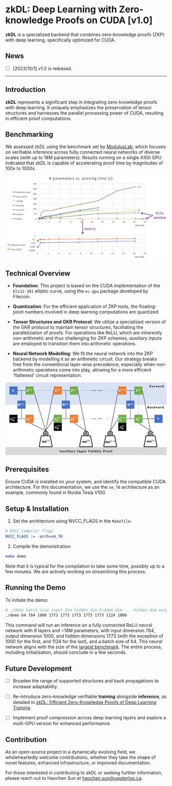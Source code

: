 # zkDL: Deep Learning with Zero-knowledge Proofs on CUDA [v1.0]

**zkDL** is a specialized backend that combines zero-knowledge proofs (ZKP) with deep learning, specifically optimized for CUDA.

## News
- [ ] [2023/10/1] v1.0 is released.

---

## Introduction

**zkDL** represents a significant step in integrating zero-knowledge proofs with deep learning. It uniquely emphasizes the preservation of tensor structures and harnesses the parallel processing power of CUDA, resulting in efficient proof computations.

## Benchmarking

We assessed zkDL using the benchmark set by [ModulusLab](https://medium.com/@ModulusLabs/chapter-5-the-cost-of-intelligence-da26dbf93307), which focuses on verifiable inference across fully connected neural networks of diverse scales (with up to 18M parameters). Results running on a single A100 GPU indicated that zkDL is capable of accelerating proof time by magnitudes of 100x to 1000x.

![Benchmark Graph](./images/benchmark.png)

## Technical Overview

- **Foundation**: This project is based on the CUDA implementation of the `bls12-381` elliptic curve, using the `ec-gpu` package developed by Filecoin.
  
- **Quantization**: For the efficient application of ZKP tools, the floating-point numbers involved in deep learning computations are quantized.
    
- **Tensor Structures and GKR Protocol**: We utilize a specialized version of the GKR protocol to maintain tensor structures, facilitating the parallelization of proofs. For operations like ReLU, which are inherently non-arithmetic and thus challenging for ZKP schemes, *auxiliary inputs* are employed to transition them into arithmetic operations.

- **Neural Network Modelling**: We fit the neural network into the ZKP backend by modelling it as an arithmetic circuit. Our strategy breaks free from the conventional layer-wise precedence, especially when non-arithmetic operations come into play, allowing for a more efficient 'flattened' circuit representation.

![Circuit Diagram](./images/circuit.png)

## Prerequisites

Ensure CUDA is installed on your system, and identify the compatible CUDA architecture. For this documentation, we use the `sm_70` architecture as an example, commonly found in Nvidia Tesla V100.

## Setup & Installation

1. Set the architecture using NVCC_FLAGS in the `Makefile`:

```cmake
# NVCC compiler flags
NVCC_FLAGS := -arch=sm_70
```

2. Compile the demonstration:

```bash
make demo
```

Note that it is typical for the compilation to take some time, possibly up to a few minutes. We are actively working on streamlining this process.

## Running the Demo

To initiate the demo:

```bash
# ./demo batch_size input_dim hidden_dim hiddem_dim ... hidden_dim output_dim
./demo 64 784 1000 1773 1773 1773 1773 1773 1124 1000
```
This command will run an inference on a fully connected ReLU neural network with 8 layers and ~18M parameters, with input dimension 784, output dimension 1000, and hidden dimensions 1773 (with the exception of 1000 for the first, and 1124 for the last), and a batch size of 64. This neural network aligns with the size of the [largest benchmark](#benchmarking). The entire process, including initialization, should conclude in a few seconds.

## Future Development

- [ ] Broaden the range of supported structures and back propagations to increase adaptability.

- [ ] Re-introduce zero-knowledge verifiable **training** alongside **inference**, as detailed in [zkDL: Efficient Zero-Knowledge Proofs of Deep Learning Training](https://arxiv.org/abs/2307.16273).

- [ ] Implement proof compression across deep learning layers and explore a multi-GPU version for enhanced performance.

## Contribution
As an open-source project in a dynamically evolving field, we wholeheartedly welcome contributions, whether they take the shape of novel features, enhanced infrastructure, or improved documentation.

For those interested in contributing to zkDL or seeking further information, please reach out to Haochen Sun at haochen.sun@uwaterloo.ca.

